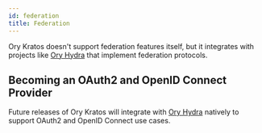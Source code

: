 ```yaml
---
id: federation
title: Federation
---
```


Ory Kratos doesn't support federation features itself, but it integrates with projects like [Ory Hydra](https://www.ory.sh/hydra)
that implement federation protocols.

## Becoming an OAuth2 and OpenID Connect Provider

Future releases of Ory Kratos will integrate with [Ory Hydra](https://www.ory.sh/hydra) natively to support OAuth2 and OpenID
Connect use cases.
